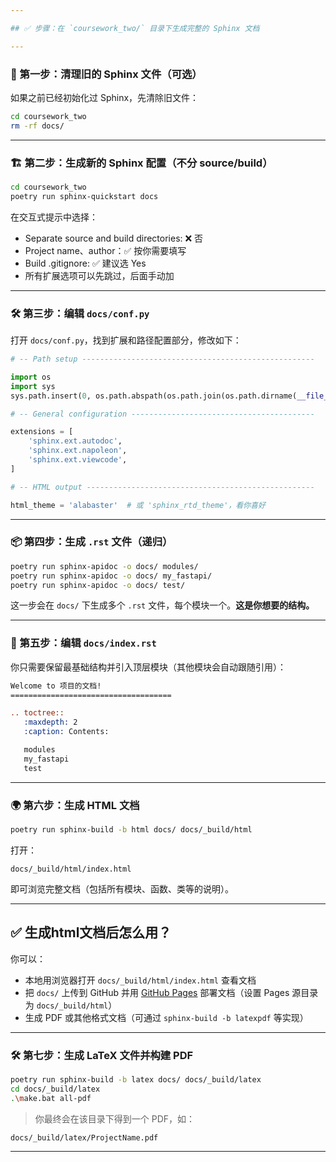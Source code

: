 ```yaml
---

## ✅ 步骤：在 `coursework_two/` 目录下生成完整的 Sphinx 文档

---
```


### 🔄 第一步：清理旧的 Sphinx 文件（可选）

如果之前已经初始化过 Sphinx，先清除旧文件：

```bash
cd coursework_two
rm -rf docs/
```

---

### 🏗️ 第二步：生成新的 Sphinx 配置（不分 source/build）

```bash
cd coursework_two
poetry run sphinx-quickstart docs
```

在交互式提示中选择：

- Separate source and build directories: ❌ 否
- Project name、author：✅ 按你需要填写
- Build .gitignore: ✅ 建议选 Yes
- 所有扩展选项可以先跳过，后面手动加

---

### 🛠️ 第三步：编辑 `docs/conf.py`

打开 `docs/conf.py`，找到扩展和路径配置部分，修改如下：

```python
# -- Path setup ----------------------------------------------------

import os
import sys
sys.path.insert(0, os.path.abspath(os.path.join(os.path.dirname(__file__), '..')))

# -- General configuration -----------------------------------------

extensions = [
    'sphinx.ext.autodoc',
    'sphinx.ext.napoleon',
    'sphinx.ext.viewcode',
]

# -- HTML output ---------------------------------------------------

html_theme = 'alabaster'  # 或 'sphinx_rtd_theme'，看你喜好
```

---

### 📦 第四步：生成 `.rst` 文件（递归）

```bash
poetry run sphinx-apidoc -o docs/ modules/
poetry run sphinx-apidoc -o docs/ my_fastapi/
poetry run sphinx-apidoc -o docs/ test/
```

这一步会在 `docs/` 下生成多个 `.rst` 文件，每个模块一个。**这是你想要的结构。**

---

### 🧱 第五步：编辑 `docs/index.rst`

你只需要保留最基础结构并引入顶层模块（其他模块会自动跟随引用）：

```rst
Welcome to 项目的文档!
====================================

.. toctree::
   :maxdepth: 2
   :caption: Contents:

   modules
   my_fastapi
   test
```

---

### 🌍 第六步：生成 HTML 文档

```bash
poetry run sphinx-build -b html docs/ docs/_build/html
```

打开：

```
docs/_build/html/index.html
```

即可浏览完整文档（包括所有模块、函数、类等的说明）。

---

## ✅ 生成html文档后怎么用？

你可以：

- 本地用浏览器打开 `docs/_build/html/index.html` 查看文档
- 把 `docs/` 上传到 GitHub 并用 [GitHub Pages](https://pages.github.com/) 部署文档（设置 Pages 源目录为 `docs/_build/html`）
- 生成 PDF 或其他格式文档（可通过 `sphinx-build -b latexpdf` 等实现）

---

### 🛠️ 第七步：生成 LaTeX 文件并构建 PDF

```bash
poetry run sphinx-build -b latex docs/ docs/_build/latex
cd docs/_build/latex
.\make.bat all-pdf
```

> 你最终会在该目录下得到一个 PDF，如：
```
docs/_build/latex/ProjectName.pdf
```

---

